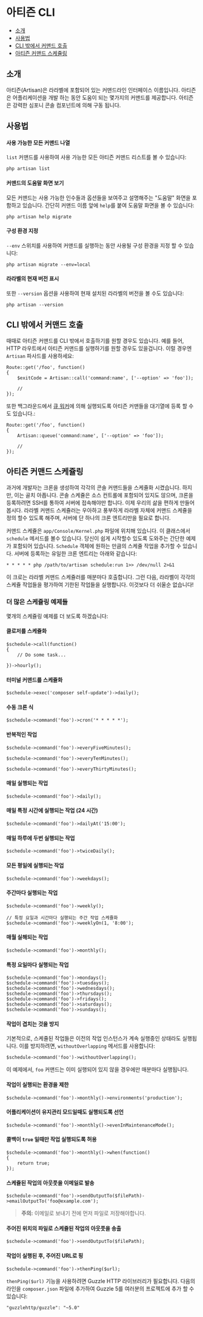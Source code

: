 # 아티즌 CLI

- [소개](#introduction)
- [사용법](#usage)
- [CLI 밖에서 커맨드 호출](#calling-commands-outside-of-cli)
- [아티즌 커맨드 스케쥴링](#scheduling-artisan-commands)

<a name="introduction"></a>
## 소개

아티즌(Artisan)은 라라벨에 포함되어 있는 커맨드라인 인터페이스 이름입니다. 아티즌은 어플리케이션을 개발 하는 동안 도움이 되는 몇가지의 커맨드를 제공합니다. 아티즌은 강력한 심포니 콘솔 컴포넌트에 의해 구동 됩니다.

<a name="usage"></a>
## 사용법

#### 사용 가능한 모든 커맨드 나열

`list` 커맨드를 사용하여 사용 가능한 모든 아티즌 커맨드 리스트를 볼 수 있습니다:

    php artisan list

#### 커맨드의 도움말 화면 보기

모든 커맨드는 사용 가능한 인수들과 옵션들을 보여주고 설명해주는 "도움말" 화면을 포함하고 있습니다. 간단히 커맨드 이름 앞에 `help`를 붙여 도움말 화면을 볼 수 있습니다:

    php artisan help migrate

#### 구성 환경 지정

`--env` 스위치를 사용하여 커맨드를 실행하는 동안 사용될 구성 환경을 지정 할 수 있습니다:

    php artisan migrate --env=local

#### 라라벨의 현재 버전 표시

또한 `--version` 옵션을 사용하여 현재 설치된 라라벨의 버전을 볼 수도 있습니다:

    php artisan --version

<a name="calling-commands-outside-of-cli"></a>
## CLI 밖에서 커맨드 호출

때때로 아티즌 커맨드를 CLI 밖에서 호출하기를 원할 경우도 있습니다. 예를 들어, HTTP 라우트에서 아티즌 커맨드를 실행하기를 원할 경우도 있을겁니다. 이럴 경우엔 `Artisan` 파사드를 사용하세요:

    Route::get('/foo', function()
    {
        $exitCode = Artisan::call('command:name', ['--option' => 'foo']);

        //
    });

또한 백그라운드에서 [큐 워커](/docs/{{version}}/queues)에 의해 실행되도록 아티즌 커맨들을 대기열에 등록 할 수도 있습니다.:

    Route::get('/foo', function()
    {
        Artisan::queue('command:name', ['--option' => 'foo']);

        //
    });

<a name="scheduling-artisan-commands"></a>
## 아티즌 커맨드 스케쥴링

과거에 개발자는 크론을 생성하여 각각의 콘솔 커맨드들을 스케쥴화 시켰습니다. 하지만, 이는 골치 아픕니다. 콘솔 스케쥴은 소스 컨트롤에 포함되어 있지도 않으며, 크론을 등록하려면 SSH를 통하여 서버에 접속해야만 합니다. 이제 우리의 삶을 편하게 만들어 봅시다. 라라벨 커맨드 스케쥴러는 우아하고 풍부하게 라라벨 자체에 커맨드 스케쥴을 정의 할수 있도록 해주며, 서버에 단 하나의 크론 엔트리만을 필요로 합니다.

커맨드 스케쥴은 `app/Console/Kernel.php` 파일에 위치해 있습니다. 이 클래스에서 `schedule` 메서드를 볼수 있습니다. 당신이 쉽게 시작할수 있도록 도와주는 간단한 예제가 포함되어 있습니다. `Schedule` 객체에 원하는 만큼의 스케쥴 작업을 추가할 수 있습니다. 서버에 등록하는 유일한 크론 엔트리는 아래와 같습니다:

    * * * * * php /path/to/artisan schedule:run 1>> /dev/null 2>&1

이 크로는 라라벨 커맨드 스케쥴러를 매분마다 호출합니다. 그런 다음, 라라벨이 각각의 스케쥴 작업들을 평가하여 기한된 작업들을 실행합니다. 이것보다 더 쉬울순 없습니다!

### 더 많은 스케쥴링 예제들

몇개의 스케쥴링 예제를 더 보도록 하겠습니다:

#### 클로저를 스케쥴화

    $schedule->call(function()
    {
        // Do some task...

    })->hourly();

#### 터미널 커맨드를 스케쥴화

    $schedule->exec('composer self-update')->daily();

#### 수동 크론 식

    $schedule->command('foo')->cron('* * * * *');

#### 반복적인 작업

    $schedule->command('foo')->everyFiveMinutes();

    $schedule->command('foo')->everyTenMinutes();

    $schedule->command('foo')->everyThirtyMinutes();

#### 매일 실행되는 작업

    $schedule->command('foo')->daily();

#### 매일 특정 시간에 실행되는 작업 (24 시간)

    $schedule->command('foo')->dailyAt('15:00');

#### 매일 하루에 두번 실행되는 작업

    $schedule->command('foo')->twiceDaily();

#### 모든 평일에 실행되는 작업

    $schedule->command('foo')->weekdays();

#### 주간마다 실행되는 작업

    $schedule->command('foo')->weekly();

    // 특정 요일과 시간마다 실행되는 주간 작업 스케쥴화
    $schedule->command('foo')->weeklyOn(1, '8:00');

#### 매월 실해되는 작업

    $schedule->command('foo')->monthly();

#### 특정 요일마다 실행되는 작업

    $schedule->command('foo')->mondays();
    $schedule->command('foo')->tuesdays();
    $schedule->command('foo')->wednesdays();
    $schedule->command('foo')->thursdays();
    $schedule->command('foo')->fridays();
    $schedule->command('foo')->saturdays();
    $schedule->command('foo')->sundays();

#### 작업이 겹치는 것을 방지

기본적으로, 스케쥴된 작업들은 이전의 작업 인스턴스가 계속 실행중인 상태라도 실행됩니다. 이를 방지하려면, `withoutOverlapping` 메서드를 사용합니다:

    $schedule->command('foo')->withoutOverlapping();

이 예제에서, `foo` 커맨드는 이미 실행되어 있지 않을 경우에만 매분마다 실행됩니다.

#### 작업이 실행되는 환경을 제한

    $schedule->command('foo')->monthly()->environments('production');

#### 어플리케이션이 유지관리 모드일때도 실행되도록 선언

    $schedule->command('foo')->monthly()->evenInMaintenanceMode();

#### 콜백이 `true` 일때만 작업 실행되도록 허용

    $schedule->command('foo')->monthly()->when(function()
    {
        return true;
    });

#### 스케쥴된 작업의 아웃풋을 이메일로 발송

    $schedule->command('foo')->sendOutputTo($filePath)->emailOutputTo('foo@example.com');

> **주의:** 이메일로 보내기 전에 먼저 파일로 저장해야합니다.

#### 주어진 위치의 파일로 스케쥴된 작업의 아웃풋을 송출

    $schedule->command('foo')->sendOutputTo($filePath);

#### 작업이 실행된 후, 주어진 URL로 핑

    $schedule->command('foo')->thenPing($url);

`thenPing($url)` 기능을 사용하려면 Guzzle HTTP 라이브러리가 필요합니다. 다음의 라인을 `composer.json` 파일에 추가하여 Guzzle 5를 여러분의 프로젝트에 추가 할 수 있습니다:

    "guzzlehttp/guzzle": "~5.0"
